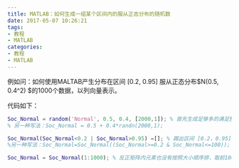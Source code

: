 ```yaml
---
title: MATLAB：如何生成一组某个区间内的服从正态分布的随机数
date: 2017-05-07 10:26:21
tags:
- 教程
- MATLAB
categories:
- 教程
- MATLAB
---
```


例如问：如何使用MALTAB产生分布在区间 [0.2, 0.95] 服从正态分布$N(0.5, 0.4^2) $的1000个数据，以列向量表示。

代码如下：

```matlab
Soc_Normal = random('Normal', 0.5, 0.4, [2000,1]); % 首先生成足够多的满足整体分布大条件的随机数，这里用列向量
% 另一种写法：Soc_Normal = 0.5 + 0.4*randn(2000,1);

Soc_Normal(Soc_Normal<0.2 | Soc_Normal>0.95) =[]; % 踢出区间 [0.2，0.95]外的行向量
%另一种写法：Soc_Normal=Soc_Normal((Soc_Normal>=0.2 & Soc_Normal<=100)); % 保留区间 [0.2，0.95]内的行向量

Soc_Normal = Soc_Normal(1:1000); % 反正矩阵内元素也没有按照大小顺序排，取前1000个是可以满足“随机性”的
```

